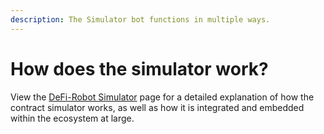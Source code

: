 ```yaml
---
description: The Simulator bot functions in multiple ways.
---
```


# How does the simulator work?

View the [DeFi-Robot Simulator](../what-are-the-utilities/bots/contract-simulator/) page for a detailed explanation of how the contract simulator works, as well as how it is integrated and embedded within the ecosystem at large.
